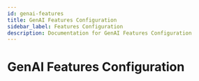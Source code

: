 ```yaml
---
id: genai-features
title: GenAI Features Configuration
sidebar_label: Features Configuration
description: Documentation for GenAI Features Configuration
---
```


# GenAI Features Configuration
